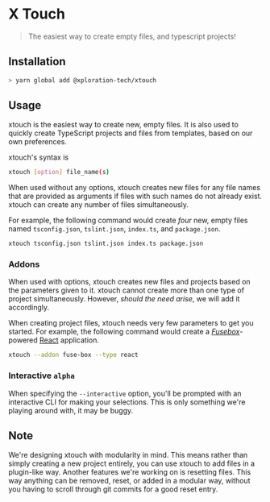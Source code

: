 # X Touch

> The easiest way to create empty files, and typescript projects!

## Installation

```bash
> yarn global add @xploration-tech/xtouch
```

## Usage

xtouch is the easiest way to create new, empty files. It is also used to quickly create TypeScript projects and files from templates, based on our own preferences.

xtouch's syntax is

```bash
xtouch [option] file_name(s)
```

When used without any options, xtouch creates new files for any file names that are provided as arguments if files with such names do not already exist. xtouch can create any number of files simultaneously.

For example, the following command would create _four_ new, empty files named `tsconfig.json`, `tslint.json`, `index.ts`, and `package.json`.

```bash
xtouch tsconfig.json tslint.json index.ts package.json
```

### Addons

When used with options, xtouch creates new files and projects based on the parameters given to it. xtouch cannot create more than one type of project simultaneously. However, _should the need arise_, we will add it accordingly.

When creating project files, xtouch needs very few parameters to get you started. For example, the following command would create a _[Fusebox](https://fuse-box.org)_-powered [React](https://reactjs.org) application.

```bash
xtouch --addon fuse-box --type react
```

### Interactive `alpha`

When specifying the `--interactive` option, you'll be prompted with an interactive CLI for making your selections. This is only something we're playing around with, it may be buggy.

## Note

We're designing xtouch with modularity in mind. This means rather than simply creating a new project entirely, you can use xtouch to add files in a plugin-like way. Another features we're working on is resetting files. This way anything can be removed, reset, or added in a modular way, without you having to scroll through git commits for a good reset entry.
